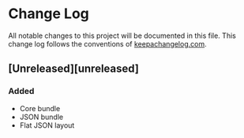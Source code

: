 # Change Log
All notable changes to this project will be documented in this file. This change
log follows the conventions of [keepachangelog.com](http://keepachangelog.com/).

## [Unreleased][unreleased]
### Added
- Core bundle
- JSON bundle
- Flat JSON layout

<!--
## 0.1.0 - 2015-09-26
### Added
- Files from the new template.
- Widget maker public API - `make-widget-sync`.

[unreleased]: https://github.com/your-name/logback-bundle/compare/0.1.1...HEAD
[0.1.1]: https://github.com/your-name/logback-bundle/compare/0.1.0...0.1.1
-->

